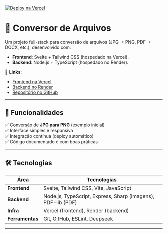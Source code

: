 [![Deploy na Vercel](https://vercel.com/button)](https://konvrt-app.vercel.app/)

# 📌 Conversor de Arquivos

Um projeto full-stack para conversão de arquivos (JPG → PNG, PDF → DOCX, etc.), desenvolvido com:
- **Frontend**: Svelte + Tailwind CSS (hospedado na Vercel).
- **Backend**: Node.js + TypeScript (hospedado no Render).

🔗 **Links**:
- [Frontend na Vercel](https://konvrt-app.vercel.app/) 
- [Backend no Render](https://konvrt-app.onrender.com)
- [Repositório no GitHub](https://github.com/torqu4to/file-converter-app)

---

## 🚀 Funcionalidades
✅ Conversão de **JPG para PNG** (exemplo inicial)  
✅ Interface simples e responsiva  
✅ Integração contínua (deploy automático)  
✅ Código documentado e com boas práticas  


---

## 🛠️ Tecnologias

| Área         | Tecnologias                                                                 |
|--------------|-----------------------------------------------------------------------------|
| **Frontend** | Svelte, Tailwind CSS, Vite, JavaScript                                     |
| **Backend**  | Node.js, TypeScript, Express, Sharp (imagens), PDF-lib (PDF)               |
| **Infra**    | Vercel (frontend), Render (backend)                                        |
| **Ferramentas** | Git, GitHub, ESLint, Deepseek                                             |

---
